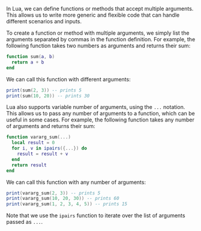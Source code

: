 In Lua, we can define functions or methods that accept multiple arguments. This allows us to write more generic and flexible code that can handle different scenarios and inputs. 

To create a function or method with multiple arguments, we simply list the arguments separated by commas in the function definition. For example, the following function takes two numbers as arguments and returns their sum:

```lua
function sum(a, b)
  return a + b
end
```

We can call this function with different arguments:

```lua
print(sum(2, 3)) -- prints 5
print(sum(10, 20)) -- prints 30
```

Lua also supports variable number of arguments, using the `...` notation. This allows us to pass any number of arguments to a function, which can be useful in some cases. For example, the following function takes any number of arguments and returns their sum:

```lua
function vararg_sum(...)
  local result = 0
  for i, v in ipairs({...}) do
    result = result + v
  end
  return result
end
```

We can call this function with any number of arguments:

```lua
print(vararg_sum(2, 3)) -- prints 5
print(vararg_sum(10, 20, 30)) -- prints 60
print(vararg_sum(1, 2, 3, 4, 5)) -- prints 15
```

Note that we use the `ipairs` function to iterate over the list of arguments passed as `...`.